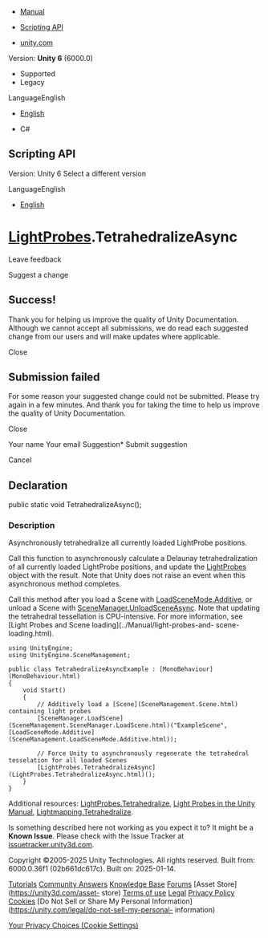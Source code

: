 [ ]()

  * [Manual](../Manual/index.html)
  * [Scripting API](../ScriptReference/index.html)

  * [unity.com](https://unity.com/)

Version: **Unity 6** (6000.0)

  * Supported
  * Legacy

LanguageEnglish

  * [English]()

  * C#

[ ](https://docs.unity3d.com)

## Scripting API

Version: Unity 6 Select a different version

LanguageEnglish

  * [English]()

#  [LightProbes](LightProbes.html).TetrahedralizeAsync

Leave feedback

Suggest a change

## Success!

Thank you for helping us improve the quality of Unity Documentation. Although
we cannot accept all submissions, we do read each suggested change from our
users and will make updates where applicable.

Close

## Submission failed

For some reason your suggested change could not be submitted. Please <a>try
again</a> in a few minutes. And thank you for taking the time to help us
improve the quality of Unity Documentation.

Close

Your name Your email Suggestion* Submit suggestion

Cancel

[ ]()

## Declaration

public static void TetrahedralizeAsync();

### Description

Asynchronously tetrahedralize all currently loaded LightProbe positions.

Call this function to asynchronously calculate a Delaunay tetrahedralization
of all currently loaded LightProbe positions, and update the
[LightProbes](LightProbes.html) object with the result. Note that Unity does
not raise an event when this asynchronous method completes.  
  
Call this method after you load a Scene with
[LoadSceneMode.Additive](SceneManagement.LoadSceneMode.Additive.html), or
unload a Scene with
[SceneManager.UnloadSceneAsync](SceneManagement.SceneManager.UnloadSceneAsync.html).
Note that updating the tetrahedral tessellation is CPU-intensive. For more
information, see [Light Probes and Scene loading](../Manual/light-probes-and-
scene-loading.html).

    
    
    using UnityEngine;
    using UnityEngine.SceneManagement;  
      
    public class TetrahedralizeAsyncExample : [MonoBehaviour](MonoBehaviour.html)
    {
        void Start()
        {
            // Additively load a [Scene](SceneManagement.Scene.html) containing light probes
            [SceneManager.LoadScene](SceneManagement.SceneManager.LoadScene.html)("ExampleScene", [LoadSceneMode.Additive](SceneManagement.LoadSceneMode.Additive.html));  
      
            // Force Unity to asynchronously regenerate the tetrahedral tesselation for all loaded Scenes
            [LightProbes.TetrahedralizeAsync](LightProbes.TetrahedralizeAsync.html)();
        }
    }
    

Additional resources:
[LightProbes.Tetrahedralize](LightProbes.Tetrahedralize.html), [Light Probes
in the Unity Manual](../Manual/LightProbes.html),
[Lightmapping.Tetrahedralize](Lightmapping.Tetrahedralize.html).

Is something described here not working as you expect it to? It might be a
**Known Issue**. Please check with the Issue Tracker at
[issuetracker.unity3d.com](https://issuetracker.unity3d.com).

Copyright ©2005-2025 Unity Technologies. All rights reserved. Built from:
6000.0.36f1 (02b661dc617c). Built on: 2025-01-14.

[Tutorials](https://unity3d.com/learn) [Community
Answers](https://answers.unity3d.com) [Knowledge
Base](https://support.unity3d.com/hc/en-us)
[Forums](https://forum.unity3d.com) [Asset Store](https://unity3d.com/asset-
store) [Terms of use](https://docs.unity3d.com/Manual/TermsOfUse.html)
[Legal](https://unity.com/legal) [Privacy
Policy](https://unity.com/legal/privacy-policy)
[Cookies](https://unity.com/legal/cookie-policy) [Do Not Sell or Share My
Personal Information](https://unity.com/legal/do-not-sell-my-personal-
information)

[Your Privacy Choices (Cookie Settings)](javascript:void\(0\);)

